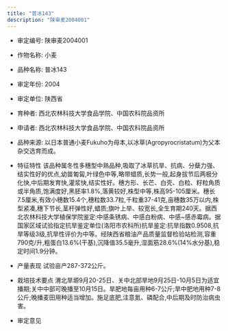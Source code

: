 ```yaml
---
title: "普冰143"
description: "陕审麦2004001"
---
```

* 审定编号:  陕审麦2004001

*  作物名称:  小麦

*  品种名称:  普冰143

*  审定年份:  2004

*  审定单位:  陕西省

* 育种者:  西北农林科技大学食品学院、中国农科院品资所

*  申请者:  西北农林科技大学食品学院、中国农科院品资所

*  品种来源:  以日本普通小麦Fukuho为母本,以冰草(Agropyrocristatum)为父本杂交选育而成。

*  特征特性
该品种属冬性多穗型中熟品种,吸取了冰草抗旱、抗病、分蘖力强、结实性好的优点,幼苗匍匐,叶绿色中等,略带蜡质,长势一般,起身拔节后两极分化快,中后期发育快,灌浆快,结实性好。穗方形、长芒、白壳、白粒、籽粒角质或半角质,饱满度好,黑胚率1.8%,落黄较好,株型中等,株高95-105厘米。穗长7.5厘米,有效小穗数15.4个,穗粒数33.7粒,千粒重37-41克,亩穗数35万以内,株型紧凑,穗下节长,茎杆弹性好,蜡质;旗叶上举、较宽长,全生育期240天。据西北农林科技大学植保学院鉴定:中感条锈病、中感白粉病、中感~感赤霉病。据国家区域试验指定抗旱鉴定单位(洛阳市农科所)抗旱鉴定:抗旱指数0.9508,抗旱等级3级,抗旱性评价为中等。经陕西省粮油产品质量监督检验站检测,容重790克/升,粗蛋白13.6%(干基),沉降值35.5毫升,湿面筋28.6%(14%水分基),稳定时间1.9分钟。

*  产量表现
试验亩产287-372公斤。

*  栽培技术要点
渭北旱塬9月20-25日、关中北部旱地9月25日-10月5日为适宜播期;关中中部可晚播至10月15日。旱肥地每亩用种6-7公斤;旱中肥地用种7-8公斤;晚播麦田用种适当增加。施足底肥,注意氮、磷配合,中后期及时防治病虫害。

*  审定意见

